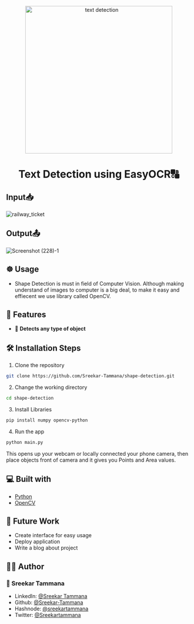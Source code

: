 <p align="center">
    <img alt="text detection" src="https://pyimagesearch.com/wp-content/uploads/2020/05/tesseract_text_localization_with_min_conf.png" width="400" /
</p>
<h1 align="center">Text Detection using EasyOCR🔠</h1>

<!-- ## 📷 Screenshots
![Screenshot (104)](https://user-images.githubusercontent.com/42037409/205431892-5f8c2bbf-e26f-465b-a197-d805eab39bf1.png)
![Screenshot (105)](https://user-images.githubusercontent.com/42037409/205431905-ad10f25e-62b6-479d-8a17-bd1aeb90d53b.png)
![Screenshot (106)](https://user-images.githubusercontent.com/42037409/205431911-d9d93eea-225f-4667-b924-a16455292dac.png)
![Screenshot (107)](https://user-images.githubusercontent.com/42037409/205431915-3af60d71-1bb2-45ce-9441-c59f6dbb774e.png) -->
## Input📥
![railway_ticket](https://user-images.githubusercontent.com/42037409/225226104-58ab8c9d-7be6-4f48-a7c3-013299559c0a.jpg)

## Output📤
![Screenshot (228)-1](https://user-images.githubusercontent.com/42037409/225226177-c9323900-1834-4e0a-960b-248d5d8a1900.png)

## ☸ Usage
- Shape Detection is must in field of Computer Vision. Although making understand of images to computer is a big deal, to make it easy and effiecent we use library called OpenCV.

## 🧐 Features
- 💯 **Detects any type of object**

## 🛠️ Installation Steps

1. Clone the repository

```bash
git clone https://github.com/Sreekar-Tammana/shape-detection.git
```

2. Change the working directory

```bash
cd shape-detection
```

3. Install Libraries

```bash
pip install numpy opencv-python
```

4. Run the app
```bash
python main.py
```

This opens up your webcam or locally connected your phone camera, then place objects front of camera and it gives you Points and Area values.

## 💻 Built with
- [Python](https://python.org/)
- [OpenCV](https://opencv.org/releases/)

## 🌈 Future Work
- Create interface for easy usage
- Deploy application
- Write a blog about project

## 👨‍💻 Author

### 👤 Sreekar Tammana
- LinkedIn: [@Sreekar Tammana](https://www.linkedin.com/in/sreekar-tammana)
- Github: [@Sreekar-Tammana](https://github.com/Sreekar-Tammana)
- Hashnode: [@sreekartammana](https://hashnode.com/@sreekartammana)
- Twitter: [@Sreekartammana](https://twitter.com/Sreekartammana)

